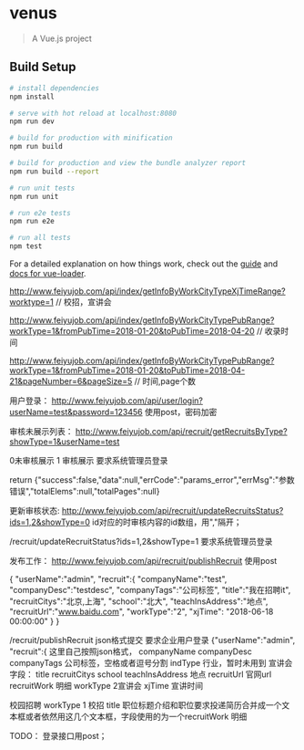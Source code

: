 # venus

> A Vue.js project

## Build Setup

``` bash
# install dependencies
npm install

# serve with hot reload at localhost:8080
npm run dev

# build for production with minification
npm run build

# build for production and view the bundle analyzer report
npm run build --report

# run unit tests
npm run unit

# run e2e tests
npm run e2e

# run all tests
npm test
```

For a detailed explanation on how things work, check out the [guide](http://vuejs-templates.github.io/webpack/) and [docs for vue-loader](http://vuejs.github.io/vue-loader).

http://www.feiyujob.com/api/index/getInfoByWorkCityTypeXjTimeRange?worktype=1 // 校招，宣讲会

http://www.feiyujob.com/api/index/getInfoByWorkCityTypePubRange?workType=1&fromPubTime=2018-01-20&toPubTime=2018-04-20 // 收录时间

http://www.feiyujob.com/api/index/getInfoByWorkCityTypePubRange?workType=1&fromPubTime=2018-01-20&toPubTime=2018-04-21&pageNumber=6&pageSize=5 // 时间,page个数


用户登录：
http://www.feiyujob.com/api/user/login?userName=test&password=123456  使用post，密码加密

审核未展示列表：
http://www.feiyujob.com/api/recruit/getRecruitsByType?showType=1&userName=test

  0未审核展示 1 审核展示  要求系统管理员登录

return {"success":false,"data":null,"errCode":"params_error","errMsg":"参数错误","totalElems":null,"totalPages":null}

更新审核状态:
http://www.feiyujob.com/api/recruit/updateRecruitsStatus?ids=1,2&showType=0
id对应的时审核内容的id数组，用","隔开；


/recruit/updateRecruitStatus?ids=1,2&showType=1  要求系统管理员登录

发布工作： 
http://www.feiyujob.com/api/recruit/publishRecruit  使用post

{
"userName":"admin",
"recruit":{
  "companyName":"test",
  "companyDesc":"testdesc",
  "companyTags":"公司标签",
  "title":"我在招聘it",
  "recruitCitys":"北京,上海",
  "school":"北大",
  "teachInsAddress":"地点",
  "recruitUrl":"www.baidu.com",
  "workType":"2",
  "xjTime": "2018-06-18 00:00:00"
  }
}

/recruit/publishRecruit   json格式提交 要求企业用户登录
{"userName":"admin",
"recruit":{
这里自己按照json格式，
companyName
companyDesc
companyTags 公司标签，空格或者逗号分割
indType 行业，暂时未用到
宣讲会字段：
title
recruitCitys
school
teachInsAddress 地点
recruitUrl 官网url
recruitWork 明细
workType 2宣讲会
xjTime 宣讲时间

校园招聘
workType 1 校招
title
职位标题介绍和职位要求投递简历合并成一个文本框或者依然用这几个文本框，字段使用的为一个recruitWork 明细

TODO：
登录接口用post；



